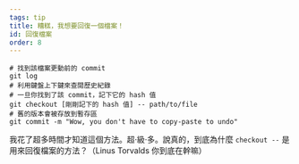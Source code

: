 ```yaml
---
tags: tip
title: 糟糕，我想要回復一個檔案！
id: 回復檔案
order: 8
---
```


```git
# 找到該檔案更動前的 commit
git log
# 利用鍵盤上下鍵來查閱歷史紀錄
# 一旦你找到了該 commit，記下它的 hash 值
git checkout [剛剛記下的 hash 值] -- path/to/file
# 舊的版本會被存放到暫存區
git commit -m "Wow, you don't have to copy-paste to undo"
```

我花了超多時間才知道這個方法。超·級·多。說真的，到底為什麼 `checkout --` 是用來回復檔案的方法？（Linus Torvalds 你到底在幹嘛）